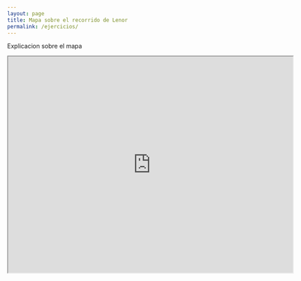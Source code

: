 ```yaml
---
layout: page
title: Mapa sobre el recorrido de Lenor
permalink: /ejercicios/
---
```


Explicacion sobre el mapa 

<iframe src="https://www.google.com/maps/d/u/0/embed?mid=1IexcmbUepsO-s7byWvxxX49XTAGufTxQ" width="660" height="500"></iframe>

